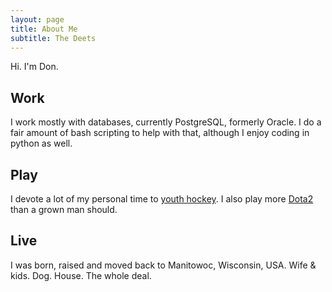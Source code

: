 ```yaml
---
layout: page
title: About Me
subtitle: The Deets
---
```


Hi. I'm Don. 

## Work
I work mostly with databases, currently PostgreSQL, formerly Oracle. I do a fair amount of bash scripting to help with that, although I enjoy coding in python as well.

## Play
I devote a lot of my personal time to [youth hockey](http://www.manitowochockey.org). I also play more [Dota2](http://www.dota2.com) than a grown man should.

## Live
I was born, raised and moved back to Manitowoc, Wisconsin, USA. Wife & kids. Dog. House. The whole deal.

